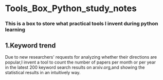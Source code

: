 # Tools_Box_Python_study_notes
### This is a box to store what practical tools I invent during python learning
## 1.Keyword trend 
Due to new researchers' requests for analyzing whether their directions are popular,I invent a tool to count the number of papers per month or per year in the latest 200 keyword search results on arxiv.org,and showing the statistical results in an intuitively way.

